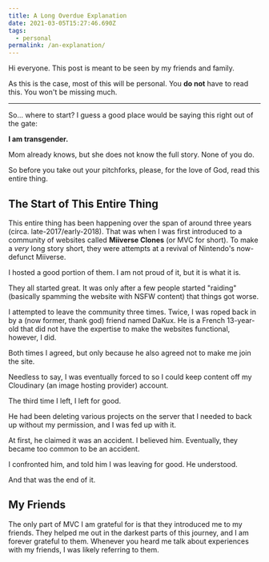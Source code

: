 ```yaml
---
title: A Long Overdue Explanation
date: 2021-03-05T15:27:46.690Z
tags:
  - personal
permalink: /an-explanation/
---
```

Hi everyone. This post is meant to be seen by my friends and family.

As this is the case, most of this will be personal. You **do not** have to read this. You won't be missing much.

- - -

So... where to start? I guess a good place would be saying this right out of the gate:

**I am transgender.**

Mom already knows, but she does not know the full story. None of you do.

So before you take out your pitchforks, please, for the love of God, read this entire thing.

## The Start of This Entire Thing

This entire thing has been happening over the span of around three years (circa. late-2017/early-2018). That was when I was first introduced to a community of websites called **Miiverse Clones** (or MVC for short). To make a *very* long story short, they were attempts at a revival of Nintendo's now-defunct Miiverse.

I hosted a good portion of them. I am not proud of it, but it is what it is.

They all started great. It was only after a few people started "raiding" (basically spamming the website with NSFW content) that things got worse.

I attempted to leave the community three times. Twice, I was roped back in by a (now former, thank god) friend named DaKux. He is a French 13-year-old that did not have the expertise to make the websites functional, however, I did.

Both times I agreed, but only because he also agreed not to make me join the site.

Needless to say, I was eventually forced to so I could keep content off my Cloudinary (an image hosting provider) account.

The third time I left, I left for good.

He had been deleting various projects on the server that I needed to back up without my permission, and I was fed up with it.

At first, he claimed it was an accident. I believed him. Eventually, they became too common to be an accident.

I confronted him, and told him I was leaving for good. He understood.

And that was the end of it.

## My Friends

The only part of MVC I am grateful for is that they introduced me to my friends. They helped me out in the darkest parts of this journey, and I am forever grateful to them. Whenever you heard me talk about experiences with my friends, I was likely referring to them.